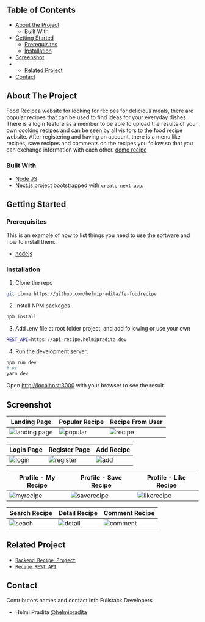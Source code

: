 ## Table of Contents

* [About the Project](#about-the-project)
  * [Built With](#built-with)
* [Getting Started](#getting-started)
  * [Prerequisites](#prerequisites)
  * [Installation](#installation)
* [Screenshot](#screenshot)
* * [Related Project](#related-project)
* [Contact](#contact)

## About The Project

Food Recipea website for looking for recipes for delicious meals, there are popular recipes that can be used to find ideas for your everyday dishes. There is a login feature as a member to be able to upload the results of your own cooking recipes and can be seen by all visitors to the food recipe website. After registering and having an account, there is a menu like recipes, save recipes and comments on the recipes you follow so that you can exchange information with each other. [demo recipe](https://ankasa.rizkyproject.my.id/)

### Built With

* [Node JS](https://nodejs.org/en/docs/)
* [Next.js](https://nextjs.org/) project bootstrapped with [`create-next-app`](https://github.com/vercel/next.js/tree/canary/packages/create-next-app).

## Getting Started

### Prerequisites

This is an example of how to list things you need to use the software and how to install them.

* [nodejs](https://nodejs.org/en/download/)

### Installation

1. Clone the repo
```bash
git clone https://github.com/helmipradita/fe-foodrecipe
```
2. Install NPM packages
```bash
npm install
```
3. Add .env file at root folder project, and add following or use your own
```bash
REST_API=https://api-recipe.helmipradita.dev
```
4. Run the development server:

```bash
npm run dev
# or
yarn dev
```

Open [http://localhost:3000](http://localhost:3000) with your browser to see the result.

## Screenshot

| Landing Page | Popular Recipe | Recipe From User |
| ------------- | ------------- | ------------- |
| ![landing page](https://i.imgur.com/4VPieug.png) | ![popular](https://i.imgur.com/FDgDLW5.png) | ![recipe](https://i.imgur.com/WOstP1G.jpg) |

| Login Page | Register Page | Add Recipe |
| ------------- | ------------- | ------------- |
| ![login](https://i.imgur.com/ThHcbZj.jpg) | ![register](https://i.imgur.com/WJNqGNb.jpg) | ![add](https://i.imgur.com/VPJlBiP.png) |

| Profile - My Recipe | Profile - Save Recipe | Profile - Like Recipe |
| ------------- | ------------- |  ------------- |
| ![myrecipe](https://i.imgur.com/8HabBvN.png) | ![saverecipe](https://i.imgur.com/St572Sm.png) | ![likerecipe](https://i.imgur.com/yun3WFA.png) |

| Search Recipe | Detail Recipe | Comment Recipe |
| ------------- | ------------- | ------------- |
| ![seach](https://i.imgur.com/zboH6LO.png) | ![detail](https://i.imgur.com/OpQWOnz.png) | ![comment](https://i.imgur.com/rBsyhkB.png) |

## Related Project
* [`Backend Recipe Project`](https://github.com/helmipradita/be-foodrecipe)
* [`Recipe REST API`](https://api-recipe.helmipradita.dev)

## Contact

Contributors names and contact info Fullstack Developers

* Helmi Pradita [@helmipradita](https://github.com/helmipradita)
